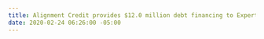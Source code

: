 ```yaml
---
title: Alignment Credit provides $12.0 million debt financing to ExpertVoice, Inc.
date: 2020-02-24 06:26:00 -05:00
---
```


